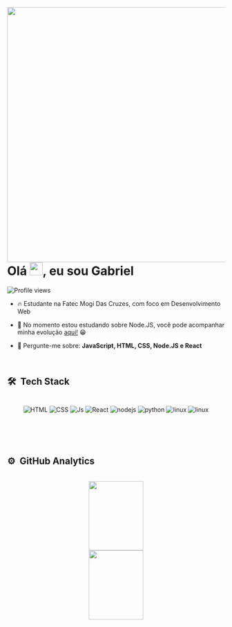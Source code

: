 <img align="right" height="590em" src="https://raw.githubusercontent.com/gist/gabrielAlvees/a423f22c278a525719a945e2a2ea1e4c/raw/e870f48ab44bd9bcac023d20daa4c9f4c7b08d33/githubcard.svg"/>

<div>
  <h1 align="left">Olá <img src="https://raw.githubusercontent.com/kaueMarques/kaueMarques/master/hi.gif" width="30px">, eu sou Gabriel</h1>
</div>

<div>
  <p align="left"> <img src="https://komarev.com/ghpvc/?username=gabrielAlvees&color=yellow" alt="Profile views" /> </p>
</div>

- 🔥 Estudante na Fatec Mogi Das Cruzes, com foco em Desenvolvimento Web 

- 🔭 No momento estou estudando sobre Node.JS, você pode acompanhar minha evolução <a href="https://github.com/gabrielAlvees">aqui!<a/> 😁

- 💬 Pergunte-me sobre: **JavaScript, HTML, CSS, Node.JS e React**

<br>
  
## 🛠 &nbsp;Tech Stack
<div align="center" valign="top"><br>
  <img align="center" alt="HTML" src="https://img.shields.io/badge/HTML5-E34F26?style=for-the-badge&logo=html5&logoColor=white">
  <img align="center" alt="CSS" src="https://img.shields.io/badge/CSS3-1572B6?style=for-the-badge&logo=css3&logoColor=white">
  <img align="center" alt="Js" src="https://img.shields.io/badge/JavaScript-F7DF1E?style=for-the-badge&logo=javascript&logoColor=black">
  <img align="center" alt="React" src="https://img.shields.io/badge/React-20232A?style=for-the-badge&logo=react&logoColor=61DAFB">
  <img align="center" alt="nodejs" src="https://img.shields.io/badge/Node.js-43853D?style=for-the-badge&logo=node.js&logoColor=white">
  <img align="center" alt="python" src="https://img.shields.io/badge/Python-3776AB?style=for-the-badge&logo=python&logoColor=white">
  <img align="center" alt="linux" src="https://img.shields.io/badge/Ubuntu-E95420?style=for-the-badge&logo=ubuntu&logoColor=white">
  <img align="center" alt="linux" src="https://img.shields.io/badge/Visual_Studio_Code-0078D4?style=for-the-badge&logo=visual%20studio%20code&logoColor=white">
</div>
  
<br>
<br>
<br>
<br>

## ⚙️ &nbsp;GitHub Analytics
<div align="center"><br>
  <a href="https://github.com/gabrielAlvees"><a/>
  <img height="160em" width="50%" src="https://github-readme-stats.vercel.app/api?username=gabrielAlvees&show_icons=true&theme=onedark&include_all_commits=true&count_private=true">
  <img height="160em" width="50%" src="https://github-readme-stats.vercel.app/api/top-langs/?username=gabrielAlvees&layout=compact&langs_count=7&theme=onedark">
</div>
 
